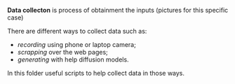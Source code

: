 **Data collecton** is process of obtainment the inputs (pictures for this specific case)

There are different ways to collect data such as: 

- _recording_ using phone or laptop camera;
- _scrapping_ over the web pages;
- _generating_ with help diffusion models.

In this folder useful scripts to help collect data in those ways.